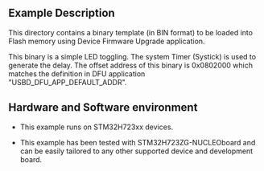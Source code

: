 
## <b>Example Description</b>

This directory contains a binary template (in BIN format) to be loaded into Flash memory using Device
Firmware Upgrade application.

This binary is a simple LED toggling.
The system Timer (Systick) is used to generate the delay.
The offset address of this binary is 0x0802000 which matches the definition in DFU application
"USBD_DFU_APP_DEFAULT_ADDR".

## <b>Hardware and Software environment</b>

  - This example runs on STM32H723xx devices.

  - This example has been tested with STM32H723ZG-NUCLEOboard and can be
    easily tailored to any other supported device and development board.
